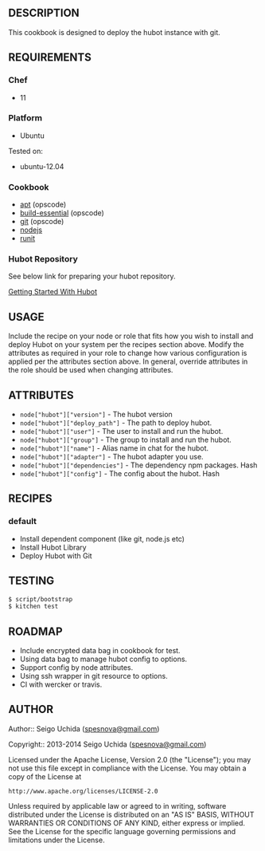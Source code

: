 ## DESCRIPTION
This cookbook is designed to deploy the hubot instance with git. 

## REQUIREMENTS

### Chef

* 11

### Platform

* Ubuntu

Tested on:

* ubuntu-12.04

### Cookbook

* [apt](https://github.com/opscode-cookbooks/apt.git) (opscode)
* [build-essential](https://github.com/opscode-cookbooks/build-essential.git) (opscode)
* [git](https://github.com/opscode-cookbooks/git.git) (opscode)
* [nodejs](https://github.com/mdxp/nodejs-cookbook.git)
* [runit](https://github.com/hw-cookbooks/runit.git)

### Hubot Repository
See below link for preparing your hubot repository.

[Getting Started With Hubot](https://github.com/github/hubot/blob/master/docs/README.md)

## USAGE
Include the recipe on your node or role that fits how you wish to install and deploy Hubot on your system per the recipes section above. Modify the attributes as required in your role to change how various configuration is applied per the attributes section above. In general, override attributes in the role should be used when changing attributes.

## ATTRIBUTES

* `node["hubot"]["version"]` - The hubot version
* `node["hubot"]["deploy_path"]` - The path to deploy hubot.
* `node["hubot"]["user"]` - The user to install and run the hubot.
* `node["hubot"]["group"]` - The group to install and run the hubot.
* `node["hubot"]["name"]` - Alias name in chat for the hubot.
* `node["hubot"]["adapter"]` - The hubot adapter you use.
* `node["hubot"]["dependencies"]` - The dependency npm packages. Hash
* `node["hubot"]["config"]` - The config about the hubot. Hash

## RECIPES
### default

* Install dependent component (like git, node.js etc)
* Install Hubot Library
* Deploy Hubot with Git

## TESTING

```bash
$ script/bootstrap
$ kitchen test
```

## ROADMAP

* Include encrypted data bag in cookbook for test.
* Using data bag to manage hubot config to options.
 * Support config by node attributes.
* Using ssh wrapper in git resource to options.
* CI with wercker or travis.

## AUTHOR

Author:: Seigo Uchida (<spesnova@gmail.com>)

Copyright:: 2013-2014 Seigo Uchida (<spesnova@gmail.com>)

Licensed under the Apache License, Version 2.0 (the "License"); you may not use this file except in compliance with the License. You may obtain a copy of the License at

```
http://www.apache.org/licenses/LICENSE-2.0
```

Unless required by applicable law or agreed to in writing, software distributed under the License is distributed on an "AS IS" BASIS, WITHOUT WARRANTIES OR CONDITIONS OF ANY KIND, either express or implied. See the License for the specific language governing permissions and limitations under the License.
